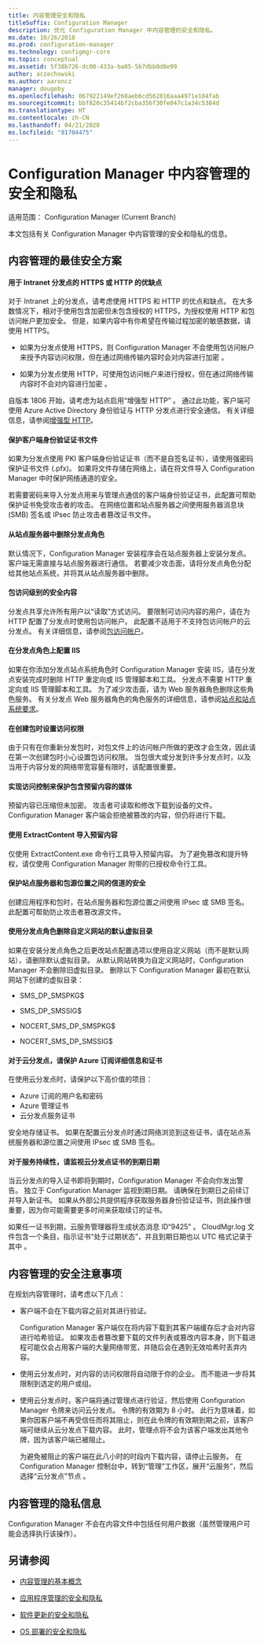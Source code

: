 ```yaml
---
title: 内容管理安全和隐私
titleSuffix: Configuration Manager
description: 优化 Configuration Manager 中内容管理的安全和隐私。
ms.date: 10/26/2018
ms.prod: configuration-manager
ms.technology: configmgr-core
ms.topic: conceptual
ms.assetid: 5f38b726-dc00-433a-ba05-5b7dbb0d8e99
author: aczechowski
ms.author: aaroncz
manager: dougeby
ms.openlocfilehash: 067922149ef268aeb6cd562816aaa4971e184fab
ms.sourcegitcommit: bbf820c35414bf2cba356f30fe047c1a34c5384d
ms.translationtype: HT
ms.contentlocale: zh-CN
ms.lasthandoff: 04/21/2020
ms.locfileid: "81704475"
---
```

# <a name="security-and-privacy-for-content-management-in-configuration-manager"></a>Configuration Manager 中内容管理的安全和隐私

适用范围：  Configuration Manager (Current Branch)

本文包括有关 Configuration Manager 中内容管理的安全和隐私的信息。 



##  <a name="security-best-practices-for-content-management"></a><a name="BKMK_Security_ContentManagement"></a> 内容管理的最佳安全方案  


#### <a name="advantages-and-disadvantages-of-https-or-http-for-intranet-distribution-points"></a>用于 Intranet 分发点的 HTTPS 或 HTTP 的优缺点
对于 Intranet 上的分发点，请考虑使用 HTTPS 和 HTTP 的优点和缺点。 在大多数情况下，相对于使用包含加密但未包含授权的 HTTPS，为授权使用 HTTP 和包访问帐户更加安全。 但是，如果内容中有你希望在传输过程加密的敏感数据，请使用 HTTPS。  

-   如果为分发点使用 HTTPS，则 Configuration Manager 不会使用包访问帐户来授予内容访问权限，但在通过网络传输内容时会对内容进行加密  。  

-   如果为分发点使用 HTTP，可使用包访问帐户来进行授权，但在通过网络传输内容时不会对内容进行加密  。  

自版本 1806 开始，请考虑为站点启用“增强型 HTTP”  。 通过此功能，客户端可使用 Azure Active Directory 身份验证与 HTTP 分发点进行安全通信。 有关详细信息，请参阅[增强型 HTTP](enhanced-http.md)。

#### <a name="protect-the-client-authentication-certificate-file"></a>保护客户端身份验证证书文件
如果为分发点使用 PKI 客户端身份验证证书（而不是自签名证书），请使用强密码保护证书文件 (.pfx)。 如果将文件存储在网络上，请在将文件导入 Configuration Manager 中时保护网络通道的安全。

若需要密码来导入分发点用来与管理点通信的客户端身份验证证书，此配置可帮助保护证书免受攻击者的攻击。 在网络位置和站点服务器之间使用服务器消息块 (SMB) 签名或 IPsec 防止攻击者篡改证书文件。  

#### <a name="remove-the-distribution-point-role-from-the-site-server"></a>从站点服务器中删除分发点角色
默认情况下，Configuration Manager 安装程序会在站点服务器上安装分发点。 客户端无需直接与站点服务器进行通信。 若要减少攻击面，请将分发点角色分配给其他站点系统，并将其从站点服务器中删除。  

#### <a name="secure-content-at-the-package-access-level"></a>包访问级别的安全内容
分发点共享允许所有用户以“读取”方式访问。 要限制可访问内容的用户，请在为 HTTP 配置了分发点时使用包访问帐户。 此配置不适用于不支持包访问帐户的云分发点。 有关详细信息，请参阅[包访问帐户](accounts.md#package-access-account)。

#### <a name="configure-iis-on-the-distribution-point-role"></a>在分发点角色上配置 IIS
如果在你添加分发点站点系统角色时 Configuration Manager 安装 IIS，请在分发点安装完成时删除 HTTP 重定向或 IIS 管理脚本和工具。 分发点不需要 HTTP 重定向或 IIS 管理脚本和工具。 为了减少攻击面，请为 Web 服务器角色删除这些角色服务。  有关分发点 Web 服务器角色的角色服务的详细信息，请参阅[站点和站点系统要求](../configs/site-and-site-system-prerequisites.md)。  

#### <a name="set-package-access-permissions-when-you-create-the-package"></a>在创建包时设置访问权限
由于只有在你重新分发包时，对包文件上的访问帐户所做的更改才会生效，因此请在第一次创建包时小心设置包访问权限。 当包很大或分发到许多分发点时，以及当用于内容分发的网络带宽容量有限时，该配置很重要。  

#### <a name="implement-access-controls-to-protect-media-that-contains-prestaged-content"></a>实现访问控制来保护包含预留内容的媒体
预留内容已压缩但未加密。 攻击者可读取和修改下载到设备的文件。 Configuration Manager 客户端会拒绝被篡改的内容，但仍将进行下载。  

#### <a name="import-prestaged-content-with-extractcontent"></a>使用 ExtractContent 导入预留内容
仅使用 ExtractContent.exe 命令行工具导入预留内容。 为了避免篡改和提升特权，请仅使用 Configuration Manager 附带的已授权命令行工具。  

#### <a name="secure-the-communication-channel-between-the-site-server-and-the-package-source-location"></a>保护站点服务器和包源位置之间的信道的安全
创建应用程序和包时，在站点服务器和包源位置之间使用 IPsec 或 SMB 签名。 此配置可帮助防止攻击者篡改源文件。  

#### <a name="remove-default-virtual-directories-for-custom-website-with-the-distribution-point-role"></a>使用分发点角色删除自定义网站的默认虚拟目录
如果在安装分发点角色之后更改站点配置选项以使用自定义网站（而不是默认网站），请删除默认虚拟目录。 从默认网站转换为自定义网站时，Configuration Manager 不会删除旧虚拟目录。 删除以下 Configuration Manager 最初在默认网站下创建的虚拟目录：  

-   SMS_DP_SMSPKG$  

-   SMS_DP_SMSSIG$  

-   NOCERT_SMS_DP_SMSPKG$  

-   NOCERT_SMS_DP_SMSSIG$  


#### <a name="for-cloud-distribution-points-protect-your-azure-subscription-details-and-certificates"></a>对于云分发点，请保护 Azure 订阅详细信息和证书
在使用云分发点时，请保护以下高价值的项目：
- Azure 订阅的用户名和密码
- Azure 管理证书 
- 云分发点服务证书

安全地存储证书。 如果在配置云分发点时通过网络浏览到这些证书，请在站点系统服务器和源位置之间使用 IPsec 或 SMB 签名。  

#### <a name="for-service-continuity-monitor-the-expiry-date-of-the-cloud-distribution-point-certificates"></a>对于服务持续性，请监视云分发点证书的到期日期
当云分发点的导入证书即将到期时，Configuration Manager 不会向你发出警告。 独立于 Configuration Manager 监视到期日期。 请确保在到期日之前续订并导入新证书。 如果从外部公共提供程序获取服务器身份验证证书，则此操作很重要，因为你可能需要更多时间来获取续订的证书。  

 如果任一证书到期，云服务管理器将生成状态消息 ID“9425”  。 CloudMgr.log 文件包含一个条目，指示证书“处于过期状态”，并且到期日期也以 UTC 格式记录于其中  。  



## <a name="security-considerations-for-content-management"></a>内容管理的安全注意事项  

在规划内容管理时，请考虑以下几点：  

-   客户端不会在下载内容之前对其进行验证。  

     Configuration Manager 客户端仅在将内容下载到其客户端缓存后才会对内容进行哈希验证。 如果攻击者篡改要下载的文件列表或篡改内容本身，则下载进程可能仅会占用客户端的大量网络带宽，并随后会在遇到无效哈希时丢弃内容。  

-   使用云分发点时，对内容的访问权限将自动限于你的企业。 而不能进一步将其限制到选定的用户或组。  

-   使用云分发点时，客户端将通过管理点进行验证，然后使用 Configuration Manager 令牌来访问云分发点。 令牌的有效期为 8 小时。 此行为意味着，如果你因客户端不再受信任而将其阻止，则在此令牌的有效期到期之前，该客户端可继续从云分发点下载内容。 此时，管理点将不会为该客户端发出其他令牌，因为该客户端已被阻止。  

     为避免被阻止的客户端在此八小时的时段内下载内容，请停止云服务。 在 Configuration Manager 控制台中，转到“管理”工作区，展开“云服务”，然后选择“云分发点”节点    。  



##  <a name="privacy-information-for-content-management"></a><a name="BKMK_Privacy_ContentManagement"></a> 内容管理的隐私信息  

 Configuration Manager 不会在内容文件中包括任何用户数据（虽然管理用户可能会选择执行该操作）。  



## <a name="see-also"></a>另请参阅

- [内容管理的基本概念](fundamental-concepts-for-content-management.md)  

- [应用程序管理的安全和隐私](../../../apps/plan-design/security-and-privacy-for-application-management.md)  

- [软件更新的安全和隐私](../../../sum/plan-design/security-and-privacy-for-software-updates.md)  

- [OS 部署的安全和隐私](../../../osd/plan-design/security-and-privacy-for-operating-system-deployment.md)  
